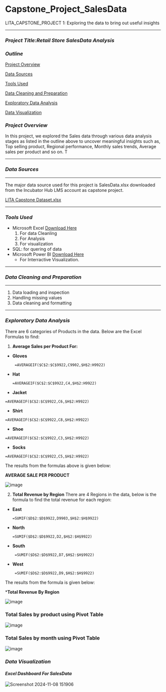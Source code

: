 # Capstone_Project_SalesData
LITA_CAPSTONE_PROJECT 1: Exploring the data to bring out useful insights

---
### ***Project Title:Retail Store SalesData Analysis***
### ***Outline***

[Project Overview](#project-overview)

[Data Sources](#data-sources)

[Tools Used](#tools-used)

[Data Cleaning and Preparation](#data-cleaning-and-preparation)

[Exploratory Data Analysis ](#exploratory-data-analysis)

[Data Visualization](#data-visualization)



### ***Project Overview***
In this project, we explored the Sales data through various data analysis stages as listed in the outline above to uncover meaningful insights such as, Top selling product, Regional performance, Monthly sales trends, Average sales per product and so on. T

---
### ***Data Sources***
---
The major data source used for this project is SalesData.xlsx downloaded from the Incubator Hub LMS account as capstone project.

[LITA Capstone Dataset.xlsx](https://github.com/user-attachments/files/17678397/LITA.Capstone.Dataset.xlsx)


---

### ***Tools Used***
- Microsoft Excel [Download Here](https://www.microsoft.com)
  1. For data Cleanling
  2. For Analysis
  3. For visualization
- SQL: for quering of data
- Microsoft Power BI [Download Here](https://www.microsoft.com/en-us/power-platform/products/power-bi)
  - For Interractive Visualization.
---

### ***Data Cleaning and Preparation***

---

1. Data loading and inspection
2. Handling missing values
3. Data cleaning and formatting
---


### ***Exploratory Data Analysis***
There are 6 categories of Products in the data. Below are the Excel Formulas to find:
1. **Average Sales per Product For:**
- **Gloves**
  
   ```
    =AVERAGEIF($C$2:$C$9922,C9902,$H$2:H9922)

   ```
- **Hat**
  
  ```
  =AVERAGEIF($C$2:$C$9922,C4,$H$2:H9922)
  
  ```

- **Jacket**

 ``` 
 =AVERAGEIF($C$2:$C$9922,C6,$H$2:H9922)

 ```

- **Shirt**

 ``` 
 =AVERAGEIF($C$2:$C$9922,C8,$H$2:H9922)

 ```

- **Shoe**

 ``` 
 =AVERAGEIF($C$2:$C$9922,C3,$H$2:H9922)

 ```

- **Socks**

 ```
 =AVERAGEIF($C$2:$C$9922,C5,$H$2:H9922)

```

 

The results from the formulas above is given below:

**AVERAGE SALE PER PRODUCT**



 ![image](https://github.com/user-attachments/assets/29707c2f-bbca-4a83-a48b-f4e5ac29b8f5) 

 2. **Total Revenue by Region**
	There are 4 Regions in the data, below is the formula to find the total revenue for each region:
- **East**

  ```
  =SUMIF($D$2:$D$9922,D9903,$H$2:$H$9922)
  ```
- **North**
  ```
  =SUMIF($D$2:$D$9922,D2,$H$2:$H$9922)
  ```
- **South**
  ```
   =SUMIF($D$2:$D$9922,D7,$H$2:$H$9922)
  
  ```
- **West**

  ```
   =SUMIF($D$2:$D$9922,D9,$H$2:$H$9922)

  ```
The results from the formula is given below:

***Total Revenue By Region**

![image](https://github.com/user-attachments/assets/5b1936c5-ffb9-4492-b05b-c104dc398b71)



 
	
	 
	



### **Total Sales by product using Pivot Table**

 
![image](https://github.com/user-attachments/assets/de816092-6337-4c10-8f89-8ab05a12a1f9)


### **Total Sales by month using Pivot Table**




![image](https://github.com/user-attachments/assets/3aad2a42-9c77-4248-bd4f-3bc6ded93a6c)



### ***Data Visualization***

#### ***Excel Dashboard For SalesData***



![Screenshot 2024-11-08 151906](https://github.com/user-attachments/assets/6bd36689-f0f2-469e-9ea9-53785ac0a226)


   
